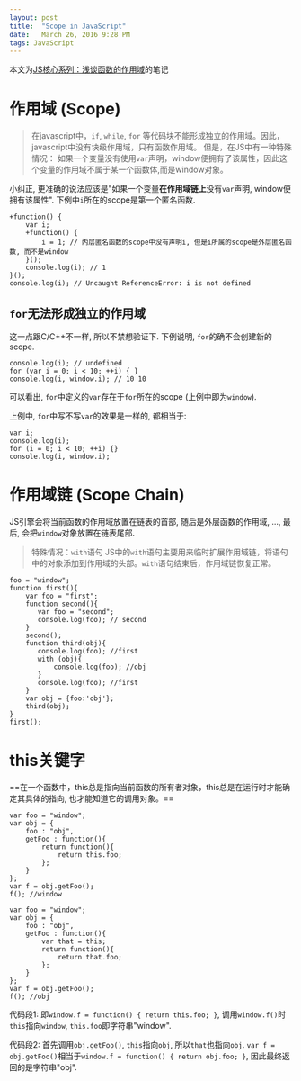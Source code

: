 ```yaml
---
layout: post
title:  "Scope in JavaScript"
date:   March 26, 2016 9:28 PM
tags: JavaScript
---
```


本文为[JS核心系列：浅谈函数的作用域](http://www.cnblogs.com/onepixel/p/5036369.html)的笔记

# 作用域 (Scope)

> 在javascript中，`if`, `while`, `for` 等代码块不能形成独立的作用域。因此，javascript中没有块级作用域，只有函数作用域。
> 但是，在JS中有一种特殊情况：
> 如果一个变量没有使用`var`声明，window便拥有了该属性，因此这个变量的作用域不属于某一个函数体,而是window对象。

小纠正, 更准确的说法应该是"如果一个变量**在作用域链上**没有`var`声明, window便拥有该属性". 下例中`i`所在的scope是第一个匿名函数.

```
+function() {
    var i;
    +function() {
        i = 1; // 内层匿名函数的scope中没有声明i, 但是i所属的scope是外层匿名函数, 而不是window
    }();
    console.log(i); // 1
}();
console.log(i); // Uncaught ReferenceError: i is not defined
```

## `for`无法形成独立的作用域

这一点跟C/C++不一样, 所以不禁想验证下. 下例说明, `for`的确不会创建新的scope.

```
console.log(i); // undefined
for (var i = 0; i < 10; ++i) { }
console.log(i, window.i); // 10 10
```

可以看出, `for`中定义的`var`存在于`for`所在的scope (上例中即为`window`).

上例中, `for`中写不写`var`的效果是一样的, 都相当于:

```
var i;
console.log(i);
for (i = 0; i < 10; ++i) {}
console.log(i, window.i);
```

# 作用域链 (Scope Chain)

JS引擎会将当前函数的作用域放置在链表的首部, 随后是外层函数的作用域, ..., 最后, 会把`window`对象放置在链表尾部.

> 特殊情况：`with`语句
> JS中的`with`语句主要用来临时扩展作用域链，将语句中的对象添加到作用域的头部。`with`语句结束后，作用域链恢复正常。

```
foo = "window";
function first(){
    var foo = "first";
    function second(){
       var foo = "second";
       console.log(foo); // second
    }
    second();
    function third(obj){
       console.log(foo); //first
       with (obj){
           console.log(foo); //obj
       }
       console.log(foo); //first
    }
    var obj = {foo:'obj'};
    third(obj);
}
first();
```

# this关键字

==在一个函数中，this总是指向当前函数的所有者对象，this总是在运行时才能确定其具体的指向, 也才能知道它的调用对象。==

```
var foo = "window";
var obj = {
    foo : "obj",
    getFoo : function(){
        return function(){
            return this.foo;
        };
    }
};
var f = obj.getFoo();
f(); //window
```

```
var foo = "window";
var obj = {
    foo : "obj",
    getFoo : function(){
        var that = this;
        return function(){
            return that.foo;
        };
    }
};
var f = obj.getFoo();
f(); //obj
```

代码段1: 即`window.f = function() { return this.foo; }`, 调用`window.f()`时`this`指向`window`, `this.foo`即字符串\"window\".

代码段2: 首先调用`obj.getFoo()`, `this`指向`obj`, 所以`that`也指向`obj`. `var f = obj.getFoo()`相当于`window.f = function() { return obj.foo; }`, 因此最终返回的是字符串\"obj\".

